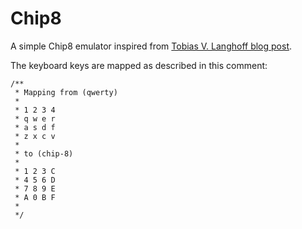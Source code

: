 # Chip8

A simple Chip8 emulator inspired from [Tobias V. Langhoff blog post](https://tobiasvl.github.io/blog/write-a-chip-8-emulator/).

The keyboard keys are mapped as described in this comment:

```
/**
 * Mapping from (qwerty)
 *
 * 1 2 3 4
 * q w e r
 * a s d f
 * z x c v
 *
 * to (chip-8)
 *
 * 1 2 3 C
 * 4 5 6 D
 * 7 8 9 E
 * A 0 B F
 *
 */
```

